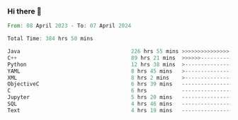 ### Hi there 👋

<!--
**luoxuanzao/luoxuanzao** is a ✨ _special_ ✨ repository because its `README.md` (this file) appears on your GitHub profile.

Here are some ideas to get you started:

- 🔭 I’m currently working on ...
- 🌱 I’m currently learning ...
- 👯 I’m looking to collaborate on ...
- 🤔 I’m looking for help with ...
- 💬 Ask me about ...
- 📫 How to reach me: ...
- 😄 Pronouns: ...
- ⚡ Fun fact: ...
-->

<!--START_SECTION:waka-->

```rust
From: 08 April 2023 - To: 07 April 2024

Total Time: 384 hrs 50 mins

Java                                   226 hrs 55 mins >>>>>>>>>>>>>>>----------   58.76 %
C++                                    89 hrs 21 mins  >>>>>>-------------------   23.14 %
Python                                 12 hrs 38 mins  >------------------------   03.27 %
YAML                                   8 hrs 45 mins   >------------------------   02.27 %
XML                                    8 hrs 2 mins    >------------------------   02.08 %
ObjectiveC                             6 hrs 39 mins   -------------------------   01.73 %
C                                      6 hrs           -------------------------   01.55 %
Jupyter                                5 hrs 20 mins   -------------------------   01.38 %
SQL                                    4 hrs 46 mins   -------------------------   01.23 %
Text                                   4 hrs 19 mins   -------------------------   01.12 %
```

<!--END_SECTION:waka-->